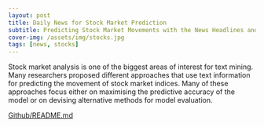 ```yaml
---
layout: post
title: Daily News for Stock Market Prediction
subtitle: Predicting Stock Market Movements with the News Headlines and Deep Learning
cover-img: /assets/img/stocks.jpg
tags: [news, stocks]
---
```


Stock market analysis is one of the biggest areas of interest for text mining. Many researchers proposed different approaches that use text information for predicting the movement of stock market indices. Many of these approaches focus either on maximising the predictive accuracy of the model or on devising alternative methods for model evaluation.

<a href="https://github.com/sridnala/Stocks-Trend-Forcasting-with-Daily-News/blob/master/README.md">Github/README.md</a>